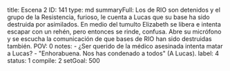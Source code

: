 title:          Escena 2
ID:             141
type:           md
summaryFull:    Los de RIO son detenidos y el grupo de la Resistencia, furioso, le cuenta a Lucas que su base ha sido destruida por asimilados. En medio del tumulto Elizabeth se libera e intenta escapar con un rehén, pero entonces se rinde, confusa. Abre su micrófono y se escucha la comunicación de que bases de RIO han sido destruidas también.
POV:            0
notes:          - ¿Ser querido de la médico asesinada intenta matar a Lucas?
                - "Enhorabuena. Nos has condenado a todos" (A Lucas).
label:          4
status:         1
compile:        2
setGoal:        500


